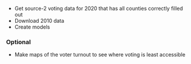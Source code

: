 * Get source-2 voting data for 2020 that has all counties correctly filled out
* Download 2010 data
* Create models

### Optional
* Make maps of the voter turnout to see where voting is least accessible
